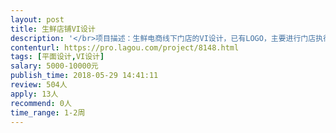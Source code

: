 ```yaml
---                
layout: post       
title: 生鲜店铺VI设计           
description: '</br>项目描述：生鲜电商线下门店的VI设计，已有LOGO，主要进行门店执行方面设计，内容包括但不限于门头、slogan、包装、标识、购物袋、名片、宣传材料、物料、品牌VI标准等。</br></br>人员要求：</br>在上海，具有快消/生鲜方面的品牌和VI设计经验；</br>沟通能力强，有创意；</br>反馈及时、工作态度积极上进</br>'     
contenturl: https://pro.lagou.com/project/8148.html      
tags: [平面设计,VI设计]            
salary: 5000-10000元          
publish_time: 2018-05-29 14:41:11         
review: 504人                   
apply: 13人                   
recommend: 0人                   
time_range: 1-2周              
---                 
```

